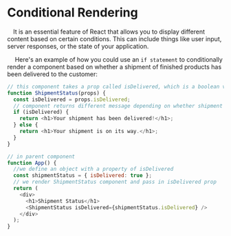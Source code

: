# Conditional Rendering

&emsp;It is an essential feature of React that allows you to display different content based on certain conditions. 
This can include things like user input, server responses, or the state of your application.

&emsp; Here's an example of how you could use an `if statement` to conditionally render a component 
based on whether a shipment of finished products has been delivered to the customer:
```javascript
// this component takes a prop called isDelivered, which is a boolean value
function ShipmentStatus(props) {
  const isDelivered = props.isDelivered;
  // component returns different message depending on whether shipment has been delivered or not
  if (isDelivered) {
    return <h1>Your shipment has been delivered!</h1>;
  } else {
    return <h1>Your shipment is on its way.</h1>;
  }
}

// in parent component
function App() {
  //we define an object with a property of isDelivered
  const shipmentStatus = { isDelivered: true };
  // we render ShipmentStatus component and pass in isDelivered prop
  return (
    <div>
      <h1>Shipment Status</h1>
      <ShipmentStatus isDelivered={shipmentStatus.isDelivered} />
    </div>
  );
}
```







